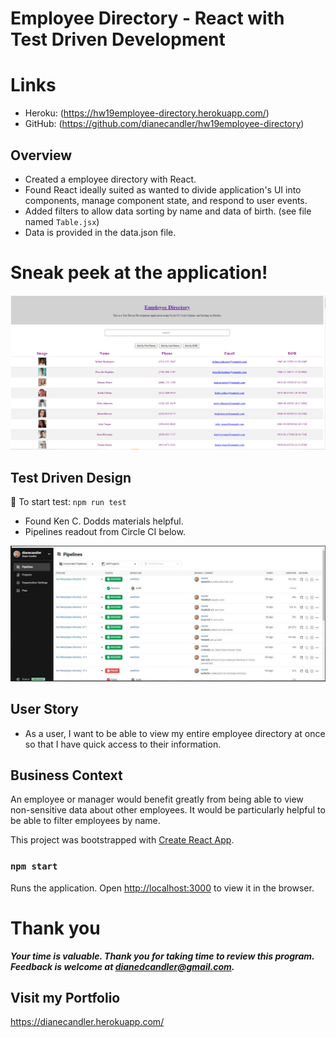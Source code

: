 # Employee Directory - React with Test Driven Development

# Links
* Heroku:  (https://hw19employee-directory.herokuapp.com/)
* GitHub:  (https://github.com/dianecandler/hw19employee-directory)

## Overview

* Created a employee directory with React. 
* Found React ideally suited as wanted to divide application's UI into components, manage component state, and respond to user events.
* Added filters to allow data sorting by name and data of birth. (see file named `Table.jsx`)
* Data is provided in the data.json file.

# Sneak peek at the application!
![main page employee directory](public/employdir.png)


## Test Driven Design 

:traffic_light: To start test:  `npm run test`
* Found Ken C. Dodds materials helpful.
* Pipelines readout from Circle CI below.

![](public/testing.JPG)

## User Story

* As a user, I want to be able to view my entire employee directory at once so that I have quick access to their information.

## Business Context

An employee or manager would benefit greatly from being able to view non-sensitive data about other employees. It would be particularly helpful to be able to filter employees by name.


This project was bootstrapped with [Create React App](https://github.com/facebook/create-react-app).

### `npm start`

Runs the application.
Open [http://localhost:3000](http://localhost:3000) to view it in the browser.


# Thank you

***Your time is valuable. Thank you for taking time to review this program. Feedback is welcome at dianedcandler@gmail.com.***

## Visit my Portfolio

https://dianecandler.herokuapp.com/

